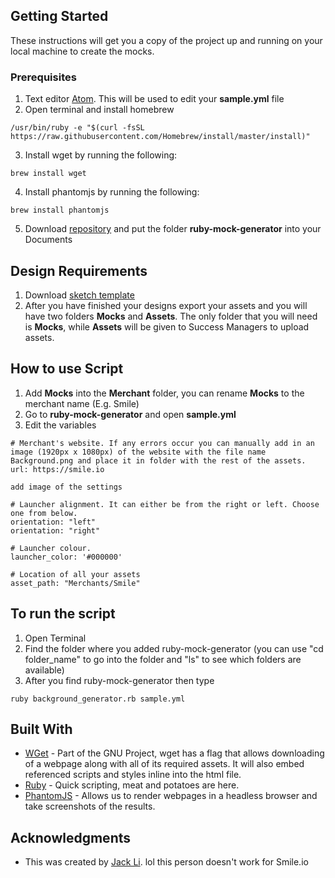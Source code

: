 ## Getting Started

These instructions will get you a copy of the project up and running on your local machine to create the mocks.

### Prerequisites

1. Text editor [Atom](https://atom.io/). This will be used to edit your **sample.yml** file
2. Open terminal and install homebrew
  ```
  /usr/bin/ruby -e "$(curl -fsSL https://raw.githubusercontent.com/Homebrew/install/master/install)"
  ```
3. Install wget by running the following:
  ```
  brew install wget
  ```
4. Install phantomjs by running the following:
  ```
  brew install phantomjs
  ```
5. Download [repository](https://github.com/smile-io/smile-mock-image-generator) and put the folder **ruby-mock-generator** into your Documents

## Design Requirements

1. Download [sketch template](https://www.dropbox.com/s/g6u1c7wafzpcpne/Script%20Template.sketch?dl=0)
2. After you have finished your designs export your assets and you will have two folders **Mocks** and **Assets**. The only folder that you will need is **Mocks**, while **Assets** will be given to Success Managers to upload assets.
<!-- This [sketch file](www.smile.io) has been formatted with the correct asset names, so use this as the base. Just click export in sketch and you will have a folder with the name "Mocks" and "Assets". -->

<!-- The design assets that is required to run this script and the required naming conventions:

| Type of asset          | File Name         | Notes                                         |
| ---------------------- |:-----------------:|:---------------------------------------------:|
| launcher               | Launcher.png      |                                               |
| referral receiver card | Program Cards.png |                                               |
| sign up card           | Signup.png        |                                               |
| background             | Background.png    | Use only if url doesn't pull assets correctly | -->

<!-- ### Notes: Details on what is required for Background.png

If the script can't pull the website properly please manually screenshot the website in the ratio 1902px x 1080px. Please name the file "Background.png"

```
Gif of how to screenshot on chrome
``` -->
## How to use Script

1. Add **Mocks** into the **Merchant** folder, you can rename **Mocks** to the merchant name (E.g. Smile)
2. Go to **ruby-mock-generator** and open **sample.yml**
3. Edit the variables

```
# Merchant's website. If any errors occur you can manually add in an image (1920px x 1080px) of the website with the file name Background.png and place it in folder with the rest of the assets.
url: https://smile.io

add image of the settings

# Launcher alignment. It can either be from the right or left. Choose one from below.
orientation: "left"
orientation: "right"

# Launcher colour.
launcher_color: '#000000'

# Location of all your assets
asset_path: "Merchants/Smile"
```

## To run the script

1. Open Terminal
2. Find the folder where you added ruby-mock-generator (you can use "cd folder_name" to go into the folder and "ls" to see which folders are available)
3. After you find ruby-mock-generator then type
```
ruby background_generator.rb sample.yml
```

## Built With


* [WGet](https://www.gnu.org/software/wget/) - Part of the GNU Project, wget has a flag that allows downloading of a webpage along with all of its required assets. It will also embed referenced scripts and styles inline into the html file.
* [Ruby](https://www.ruby-lang.org/en/) - Quick scripting, meat and potatoes are here.
* [PhantomJS](http://phantomjs.org/) - Allows us to render webpages in a headless browser and take screenshots of the results.

## Acknowledgments

* This was created by [Jack Li](https://github.com/jacktli). lol this person doesn't work for Smile.io
